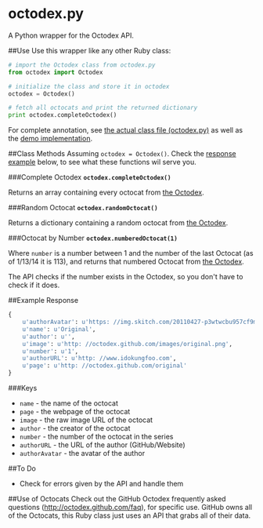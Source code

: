 octodex.py
============

A Python wrapper for the Octodex API.

##Use
Use this wrapper like any other Ruby class:

```python
# import the Octodex class from octodex.py
from octodex import Octodex

# initialize the class and store it in octodex
octodex = Octodex()

# fetch all octocats and print the returned dictionary
print octodex.completeOctodex()
```

For complete annotation, see [the actual class file (octodex.py)](octodex.py) as well as the [demo implementation](demo.py).

##Class Methods
Assuming `octodex = Octodex()`.  Check the [response example](#example-response) below, to see what these functions wil serve you.

###Complete Octodex
**`octodex.completeOctodex()`** 

Returns an array containing every octocat from [the Octodex](https://octodex.github.com).

###Random Octocat
**`octodex.randomOctocat()`** 

Returns a dictionary containing a random octocat from [the Octodex](https://octodex.github.com).

###Octocat by Number
**`octodex.numberedOctocat(1)`**

Where `number` is a number between 1 and the number of the last Octocat (as of 1/13/14 it is 113), and returns that numbered Octocat from [the Octodex](https://octodex.github.com).  

The API checks if the number exists in the Octodex, so you don't have to check if it does.

##Example Response
```python
{
    u'authorAvatar': u'https: //img.skitch.com/20110427-p3wtwcbu957cf9mm93s4sjqqci.png',
    u'name': u'Original',
    u'author': u'',
    u'image': u'http: //octodex.github.com/images/original.png',
    u'number': u'1',
    u'authorURL': u'http: //www.idokungfoo.com',
    u'page': u'http: //octodex.github.com/original'
}
```

###Keys
- `name` - the name of the octocat
- `page` - the webpage of the octocat
- `image` - the raw image URL of the octocat
- `author` - the creator of the octocat
- `number` - the number of the octocat in the series
- `authorURL` - the URL of the author (GitHub/Website)
- `authorAvatar` - the avatar of the author

##To Do
- Check for errors given by the API and handle them

##Use of Octocats
Check out the GitHub Octodex frequently asked questions (http://octodex.github.com/faq), for specific use.  GitHub owns all of the Octocats, this Ruby class just uses an API that grabs all of their data.